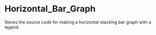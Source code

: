 # Horizontal_Bar_Graph
Stores the source code for making a horizontal stacking bar graph with a legend
